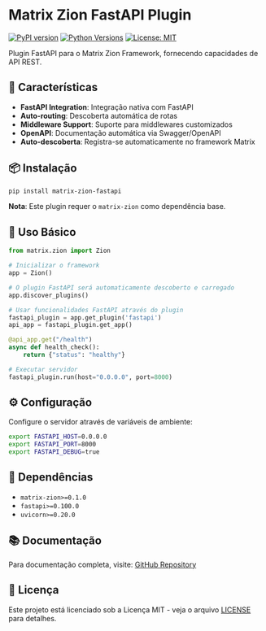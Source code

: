 # Matrix Zion FastAPI Plugin

[![PyPI version](https://badge.fury.io/py/matrix-zion-fastapi.svg)](https://badge.fury.io/py/matrix-zion-fastapi)
[![Python Versions](https://img.shields.io/pypi/pyversions/matrix-zion-fastapi.svg)](https://pypi.org/project/matrix-zion-fastapi/)
[![License: MIT](https://img.shields.io/badge/License-MIT-yellow.svg)](https://opensource.org/licenses/MIT)

Plugin FastAPI para o Matrix Zion Framework, fornecendo capacidades de API REST.

## 🚀 Características

- **FastAPI Integration**: Integração nativa com FastAPI
- **Auto-routing**: Descoberta automática de rotas
- **Middleware Support**: Suporte para middlewares customizados
- **OpenAPI**: Documentação automática via Swagger/OpenAPI
- **Auto-descoberta**: Registra-se automaticamente no framework Matrix

## 📦 Instalação

```bash
pip install matrix-zion-fastapi
```

**Nota**: Este plugin requer o `matrix-zion` como dependência base.

## 🎯 Uso Básico

```python
from matrix.zion import Zion

# Inicializar o framework
app = Zion()

# O plugin FastAPI será automaticamente descoberto e carregado
app.discover_plugins()

# Usar funcionalidades FastAPI através do plugin
fastapi_plugin = app.get_plugin('fastapi')
api_app = fastapi_plugin.get_app()

@api_app.get("/health")
async def health_check():
    return {"status": "healthy"}

# Executar servidor
fastapi_plugin.run(host="0.0.0.0", port=8000)
```

## ⚙️ Configuração

Configure o servidor através de variáveis de ambiente:

```bash
export FASTAPI_HOST=0.0.0.0
export FASTAPI_PORT=8000
export FASTAPI_DEBUG=true
```

## 🔧 Dependências

- `matrix-zion>=0.1.0`
- `fastapi>=0.100.0`
- `uvicorn>=0.20.0`

## 📚 Documentação

Para documentação completa, visite: [GitHub Repository](https://github.com/tuyoshivinicius/python-microservice-v2)

## 📄 Licença

Este projeto está licenciado sob a Licença MIT - veja o arquivo [LICENSE](LICENSE) para detalhes.

